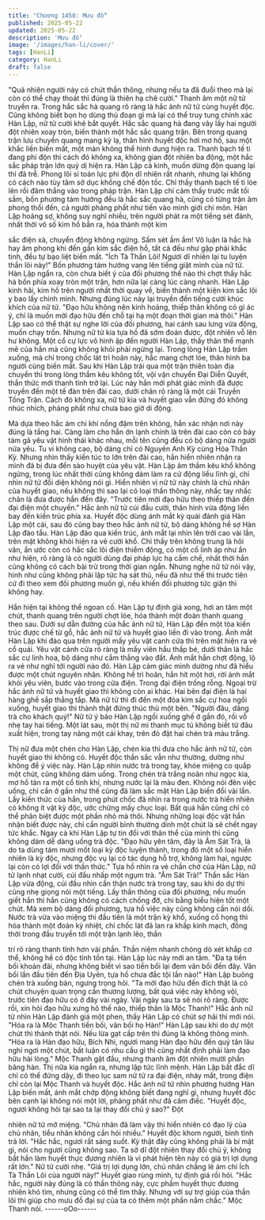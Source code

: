 ```yaml
---
title: "Chương 1458: Mưu đồ"
published: 2025-05-22
updated: 2025-05-22
description: 'Mưu đồ'
image: '/images/han-li/cover/'
tags: [HanLi]
category: HanLi
draft: false
---
```


"Quả nhiên người này có chút thần thông, nhưng nếu ta đã đuổi
theo mà lại còn có thể chạy thoát thì đúng là thiên hạ chê cười."
Thanh âm một nữ tử truyền ra.
Trong hắc sắc hà quang rõ ràng là hắc ảnh nữ tử cùng huyết độc.
Cũng không biết bọn họ dùng thủ đoạn gì mà lại có thể truy tung
chính xác Hàn Lập, nữ tử cười khẽ bắt quyết.
Hắc sắc quang hà đang vây lấy hai người đột nhiên xoay tròn,
biến thành một hắc sắc quang trận.
Bên trong quang trận lưu chuyển quang mang kỳ lạ, thân hình
huyết độc hơi mơ hồ, sau một khắc liền biến mất, một màn không
thể hình dung hiện ra.
Thanh bạch tế ti đang phi độn thì cách đó không xa, không gian
đột nhiên ba động, một hắc sắc pháp trận lớn quỷ dị hiện ra.
Hàn Lập cả kinh, muốn dừng độn quang lại thì đã trễ.
Phong lôi sí toàn lực phi độn dĩ nhiên rất nhanh, nhưng lại không
có cách nào tùy tâm sở dục khống chế độn tốc.
Chỉ thấy thanh bạch tế ti lóe lên rồi đâm thẳng vào trong pháp
trận.
Hàn Lập chỉ cảm thấy trước mắt tối sầm, bốn phương tám hướng
đều là hắc sắc quang hà, cũng có từng trận âm phong thổi đến,
cả người phảng phất như tiến vào minh giới chi môn.
Hàn Lập hoảng sợ, không suy nghĩ nhiều, trên người phát ra một
tiếng sét đánh, nhất thời vô số kim hồ bắn ra, hóa thành một kim

sắc điện xà, chuyển động không ngừng.
Sấm sét ầm ầm!
Vô luận là hắc hà hay âm phong khi đến gần kim sắc điện hồ, tất
cả đều như gặp phải khắc tinh, đều tự bạo liệt biến mất.
"Ích Tà Thần Lôi! Ngươi dĩ nhiên lại tu luyện thần lôi này!" Bốn
phương tám hướng vang lên tiếng giật mình của nữ tử. Hàn Lập
ngẩn ra, còn chưa biết ý của đối phương thế nào thì chợt thấy
hắc hà bốn phía xoay tròn một trận, hơn nữa lại càng lúc càng
nhanh.
Hàn Lập kinh hãi, kim hồ trên người nhất thời quay về, biến thành
một kiện kim sắc lôi y bao lấy chính mình.
Nhưng đúng lúc này lại truyền đến tiếng cười khúc khích của nữ
tử.
"Đạo hữu không nên kinh hoảng, thiếp thân không có gì ác ý, chỉ
là muốn mời đạo hữu đến chỗ tại hạ một đoạn thời gian mà thôi."
Hàn Lập sao có thể thật sự nghe lời của đối phương, hai cánh
sau lưng vừa động, muốn chạy trốn. Nhưng nữ tử kia tựa hồ đã
sớm đoán được, đột nhiên vỗ lên hư không.
Một cổ cự lực vô hình ập đến người Hàn Lập, thấy thân thể mạnh
mẽ của hắn mà cũng không khỏi phải ngừng lại.
Trong lòng Hàn Lập trầm xuống, mà chỉ trong chốc lát trì hoãn
này, hắc mang chợt lóe, thân hình ba người cùng biến mất. Sau
khi Hàn Lập trải qua một trận thiên toàn địa chuyển thì trong lòng
thầm kêu không tốt, vội vận chuyển Đại Diễn Quyết, thần thức
mới thanh tỉnh trở lại. Lúc này hắn mới phát giác mình đã được
truyền đến một tế đàn trên đài cao, dưới chân rõ ràng là một cái
Truyền Tống Trận.
Cách đó không xa, nữ tử kia và huyết giao vẫn đứng đó không
nhúc nhích, phảng phất như chưa bao giờ di động.

Mà dựa theo hắc ám chi khí nồng đậm trên không, hắn xác nhận
nơi này đúng là tầng hai.
Càng làm cho hắn ớn lạnh chính là trên đài cao còn có bảy tám
gã yêu vật hình thái khác nhau, mỗi tên cũng đều có bộ dáng nửa
người nửa yêu.
Tu vi không cao, bộ dáng chỉ có Nguyên Anh Kỳ cùng Hóa Thần
Kỳ.
Nhưng nhìn thấy kiến túc to lớn trên đài cao, hắn hiển nhiên nhận
ra mình đã bị đưa đến sào huyệt của yêu vật.
Hàn Lập âm thầm kêu khổ không ngừng, trong lúc nhất thời cũng
không dám làm ra cử động liều lĩnh gì, chỉ nhìn nữ tử đối diện
không nói gì.
Hiển nhiên vị nữ tử này chính là chủ nhân của huyết giao, nếu
không thì sao lại có loại thần thông này, nhấc tay nhấc chân là
đưa được hắn đến đây.
"Trước tiên mời đạo hữu theo thiếp thân đến đại điện một
chuyến." Hắc ảnh nữ tử cúi đầu cười, thân hình vừa động liền bay
đến kiến trúc phía xa.
Huyết độc dùng ánh mắt kỳ quái đánh giá Hàn Lập một cái, sau
đó cũng bay theo hắc ảnh nữ tử, bộ dáng không hề sợ Hàn Lập
đào tẩu.
Hàn Lập đảo qua kiến trúc, ánh mắt lại nhìn lên trời cao vài lần,
trên mặt không khỏi hiện ra vẻ cười khổ.
Chỉ thấy trên không trung là hôi vân, ẩn ước còn có hắc sắc lôi
điện thiểm động, có một cổ linh áp như ẩn như hiện, rõ ràng là có
người dùng đại pháp lực hạ cấm chế, nhất thời hắn cũng không
có cách bài trừ trong thời gian ngắn.
Nhưng nghe nữ tử nói vậy, hình như cũng không phải lập tức hạ
sát thủ, nếu đã như thế thì trước tiên cứ đi theo xem đối phương
muốn gì, nếu khiến đối phương tức giận thì không hay.

Hắn hiện tại không thể ngoan cố.
Hàn Lập tự định giá xong, hơi an tâm một chút, thanh quang trên
người chợt lóe, hóa thành một đoàn thanh quang theo sau.
Dưới sự dẫn đường của hắc ảnh nữ tử, Hàn Lập đến một tòa
kiến trúc được chế từ gỗ, hắc ảnh nữ tử và huyết giao liền đi vào
trong.
Ánh mắt Hàn Lập khi đảo qua trên người mấy yêu vật canh cửa
thì trên mặt hiện ra vẻ cổ quái.
Yêu vật cảnh cửa rõ ràng là mấy viên hầu thấp bé, dưới thân là
hắc sắc cự linh hoa, bộ dáng như cắm thẳng vào đất.
Ánh mắt hắn chợt động, lộ ra vẻ như nghĩ tới người nào đó.
Hàn Lập cảm giác mình dường như đã hiểu được một chút
nguyên nhân.
Không hề trì hoãn, hắn hít một hơi, rời ánh mắt khỏi yêu viên,
bước vào trong cửa điện.
Trong đại điện trống rỗng.
Ngoại trừ hắc ảnh nữ tử và huyết giao thì không còn ai khác.
Hai bên đại điện là hai hàng ghế sắp thẳng tắp.
Mà nữ tử thì đi đến một đóa kim sắc cự hoa ngồi xuống, huyết
giao thì thành thật đứng thúc thủ một bên.
"Người đâu, dâng trà cho khách quý!" Nữ tử ý bảo Hàn Lập ngồi
xuống ghế ở gần đó, rồi vỗ nhẹ tay hai tiếng.
Một lát sau, một thị nữ mi thanh mục tú không biết từ đâu xuất
hiện, trong tay nâng một cái khay, trên đó đặt hai chén trà màu
trắng.

Thị nữ đưa một chén cho Hàn Lập, chén kia thì đưa cho hắc ảnh
nữ tử, còn huyết giao thì không có.
Huyết độc thần sắc vẫn như thường, dường như không để ý việc
này. Hàn Lập nhìn nước trà trong tay, khóe miệng co quắp một
chút, cũng không dám uống.
Trong chén trà trắng noãn như ngọc kia, mơ hồ tản ra một cổ tinh
khí, nhưng nước lại là màu đen.
Không nói đên việc uống, chỉ cần ở gần như thế cũng đã làm sắc
mặt Hàn Lập biến đổi vài lần.
Lấy kiến thức của hắn, trong phút chốc đã nhìn ra trong nước trà
hiển nhiên có không ít vật kỳ độc, ước chừng mấy chục loại. Bất
quá hắn cũng chỉ có thể phân biệt được một phần nhỏ mà thôi.
Nhưng những loại độc vật hắn nhận biết được này, chỉ cần người
bình thường dính một chút là sẽ chết ngay tức khắc.
Ngay cả khi Hàn Lập tự tin đối với thân thể của mình thì cũng
không dám dễ dàng uống trà độc.
"Đạo hữu yên tâm, đây là Âm Sát Trà, là do ta dùng tám mươi mốt
loại kỳ độc luyện thành, trong đó một số loại hiển nhiên là kỳ độc,
nhưng độc vụ lại có tác dụng hỗ trợ, không làm hại, ngược lại còn
có lợi đối với thần thức." Tựa hồ nhìn ra vẻ chần chờ của Hàn
Lập, nữ tử lạnh nhạt cười, cúi đầu nhấp một ngụm trà. "Âm Sát
Trà!"
Thần sắc Hàn Lập vừa động, cúi đầu nhìn cẩn thận nước trà
trong tay, sau khi do dự thì cũng nhẹ giọng nói một tiếng.
Lấy thần thông của đối phương, nếu muốn giết hắn thì hắn cũng
không có cách chống đỡ, chi bằng biểu hiện tốt một chút. Mà xem
bộ dáng đối phương, tựa hồ việc này cũng không cần nói dối.
Nước trà vừa vào miệng thì đầu tiên là một trận kỳ khổ, xuống cổ
họng thì hóa thành một đoàn kỳ nhiệt, chỉ chốc lát đã lan ra khắp
kinh mạch, đồng thời trong đầu truyền tới một trận lạnh lẽo, thần

trí rõ ràng thanh tỉnh hơn vài phần.
Thần niệm nhanh chóng dò xét khắp cơ thể, không hề có độc tính
tồn tại.
Hàn Lập lúc này mới an tâm.
"Đa tạ tiền bối khoản đãi, nhưng không biết vì sao tiền bối lại đem
vãn bối đến đây. Vãn bối lần đầu tiên đến Địa Uyên, tựa hồ chưa
đắc tội lần nào!" Hàn Lập buông chén trà xuống bàn, ngưng trọng
hỏi.
"Ta mời đạo hữu đến đích thật là có chút chuyện quan trọng cần
thương lượng, bất quá việc này không vội, trước tiên đạo hữu có
ở đây vài ngày. Vài ngày sau ta sẽ nói rõ ràng. Được rồi, xin hỏi
đạo hữu xưng hô thế nào, thiếp thân là Mộc Thanh!" Hắc ảnh nữ
tử nhìn Hàn Lập đánh giá một phen, thấy Hàn Lập có chút sợ hãi
thì mới nói.
"Hóa ra là Mộc Thanh tiền bối, vãn bối họ Hàn!" Hàn Lập sau khi
do dự một chút thì thành thật nói.
Nếu lừa gạt cấp trên thì đúng là không thông minh.
"Hóa ra là Hàn đạo hữu, Bích Nhi, ngươi mang Hàn đạo hữu đến
quý tân lâu nghỉ ngơi một chút, bất luận có nhu cầu gì thì cũng
nhất định phải làm đạo hữu hài lòng." Mộc Thanh gật đầu, nhưng
thanh âm đột nhiên mười phần băng hàn.
Thị nữa kia ngẩn ra, nhưng lập tức lĩnh mệnh.
Hàn Lập bất đắc dĩ chỉ có thể đứng dậy, đi theo lục sam nữ tử ra
đại điện, nháy mắt, trong điện chỉ còn lại Mộc Thanh và huyết
độc.
Hắc ảnh nữ tử nhìn phương hướng Hàn Lập biến mất, ánh mắt
chớp động không biết đang nghĩ gì, nhưng huyết độc bên cạnh lại
không nói một lời, phảng phất như đã câm điếc.
"Huyết độc, ngươi không hỏi tại sao ta lại thay đổi chủ ý sao?" Đột

nhiên nữ tử mở miệng.
"Chủ nhân đã làm vậy thì hiển nhiên có đạo lý của chủ nhân, tiểu
nhân không cần hỏi nhiều."
Huyết độc khom người, bình tĩnh trả lời.
"Hắc hắc, ngươi rất sáng suốt. Kỳ thật đây cũng không phải là bí
mật gì, nói cho ngươi cũng không sao. Ta sở dĩ đột nhiên thay đổi
chủ ý, không bắt hắn làm huyết thực đương nhiên là vì phát hiện
tên này có giá trị lợi dụng rất lớn." Nữ tử cười nhẹ.
"Giá trị lợi dụng lớn, chủ nhân chẳng lẽ ám chỉ Ích Tà Thần Lôi
của người này!" Huyết giao rùng mình, tự định giá rồi hỏi.
"Hắc hắc, người này đúng là có thần thông này, cực phẩm huyết
thực đương nhiên khó tìm, nhưng cũng có thể tìm thấy. Nhưng với
sự trợ giúp của thần lôi thì giúp cho mưu đồ đại sự của ta có thêm
một phần nắm chắc." Mộc Thanh nói.
------oOo------
